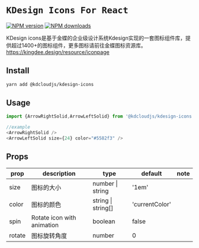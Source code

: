 # `KDesign Icons For React`

[![NPM version](https://img.shields.io/npm/v/@kdcloudjs/kdesign-icons.svg?style=flat)](https://www.npmjs.com/package/@kdcloudjs/kdesign-icons) [![NPM downloads](https://img.shields.io/npm/dm/@kdcloudjs/kdesign-icons?style=flat)](https://www.npmjs.com/package/@kdcloudjs/kdesign-icons)

KDesign icons是基于金蝶的企业级设计系统Kdesign实现的一套图标组件库，提供超过1400+的图标组件，更多图标请前往金蝶图标资源库。 https://kingdee.design/resource/iconpage

## Install

```bash 
yarn add @kdcloudjs/kdesign-icons
```

## Usage

```ts
import {ArrowRightSolid,ArrowLeftSolid} from '@kdcloudjs/kdesign-icons'

//example
<ArrowRightSolid />
<ArrowLeftSolid size={24} color="#5582f3" />
```
## Props

|    prop	 | description  | type  | default | note |
| ---------- | --- | --- | --- | --- |
| size |  图标的大小 | number &#124; string |  '1em' |
| color |  图标的颜色 | string  &#124; string[] |  'currentColor' |
| spin |  Rotate icon with animation | boolean | false |
| rotate | 图标旋转角度 | number | 0 |

